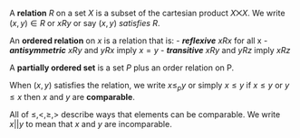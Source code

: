 A **relation** $R$ on a set $X$ is a subset of the cartesian product $X\bigtimes X$. We write $(x,y) \in R$ or $xRy$ or say $(x,y)$ _satisfies_ $R$.

An **ordered relation** on $x$ is a relation that is:
	- ***reflexive*** $xRx$ for all x
	- ***antisymmetric*** $xRy$ and $yRx$ imply $x=y$
	- ***transitive*** $xRy$ and $yRz$ imply $xRz$

A **partially ordered set** is a set $P$ plus an order relation on P.

When $(x,y)$ satisfies the relation, we write $x \leq_{p} y$ or simply $x \leq y$  if $x \leq y$ or $y \leq x$ then $x$ and $y$ are **comparable**.

All of $\leq, <, \geq, >$ describe ways that elements can be comparable. We write $x||y$  to mean that $x$ and $y$ are incomparable.